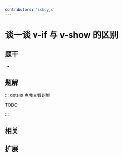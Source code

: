 ```yaml
---
contributors: 'isboyjc'
---
```


# 谈一谈 v-if 与 v-show 的区别

## 题干

- 



## 题解

::: details 点我查看题解

  TODO

:::



## 相关



## 扩展
